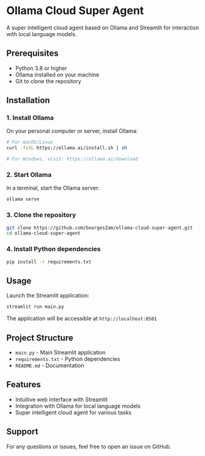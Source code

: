 # Ollama Cloud Super Agent

A super intelligent cloud agent based on Ollama and Streamlit for interaction with local language models.

## Prerequisites

- Python 3.8 or higher
- Ollama installed on your machine
- Git to clone the repository

## Installation

### 1. Install Ollama

On your personal computer or server, install Ollama:

```bash
# For macOS/Linux
curl -fsSL https://ollama.ai/install.sh | sh

# For Windows, visit: https://ollama.ai/download
```

### 2. Start Ollama

In a terminal, start the Ollama server:

```bash
ollama serve
```

### 3. Clone the repository

```bash
git clone https://github.com/GeorgesZam/ollama-cloud-super-agent.git
cd ollama-cloud-super-agent
```

### 4. Install Python dependencies

```bash
pip install -r requirements.txt
```

## Usage

Launch the Streamlit application:

```bash
streamlit run main.py
```

The application will be accessible at `http://localhost:8501`

## Project Structure

- `main.py` - Main Streamlit application
- `requirements.txt` - Python dependencies
- `README.md` - Documentation

## Features

- Intuitive web interface with Streamlit
- Integration with Ollama for local language models
- Super intelligent cloud agent for various tasks

## Support

For any questions or issues, feel free to open an issue on GitHub.




